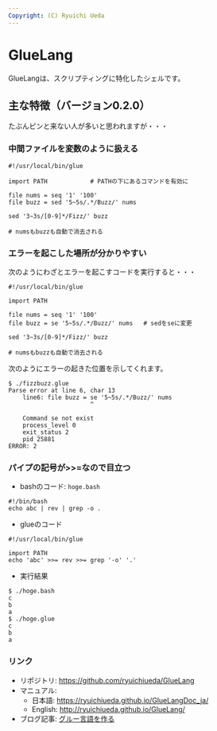 ```yaml
---
Copyright: (C) Ryuichi Ueda
---
```


# GlueLang

GlueLangは、スクリプティングに特化したシェルです。

## 主な特徴（バージョン0.2.0）

たぶんピンと来ない人が多いと思われますが・・・

### 中間ファイルを変数のように扱える

```
#!/usr/local/bin/glue

import PATH            # PATHの下にあるコマンドを有効に

file nums = seq '1' '100'
file buzz = sed '5~5s/.*/Buzz/' nums

sed '3~3s/[0-9]*/Fizz/' buzz

# numsもbuzzも自動で消去される
```

### エラーを起こした場所が分かりやすい

次のようにわざとエラーを起こすコードを実行すると・・・

```
#!/usr/local/bin/glue

import PATH

file nums = seq '1' '100'
file buzz = se '5~5s/.*/Buzz/' nums   # sedをseに変更

sed '3~3s/[0-9]*/Fizz/' buzz

# numsもbuzzも自動で消去される
```

次のようにエラーの起きた位置を示してくれます。

```
$ ./fizzbuzz.glue
Parse error at line 6, char 13
	line6: file buzz = se '5~5s/.*/Buzz/' nums
	                   ^

	Command se not exist
	process_level 0
	exit_status 2
	pid 25881
ERROR: 2
```

### パイプの記号が>>=なので目立つ 

* bashのコード: `hoge.bash`

```
#!/bin/bash
echo abc | rev | grep -o .
```

* glueのコード

```
#!/usr/local/bin/glue

import PATH
echo 'abc' >>= rev >>= grep '-o' '.'
```

* 実行結果

```
$ ./hoge.bash
c
b
a
$ ./hoge.glue
c
b
a
```

### リンク

* リポジトリ: https://github.com/ryuichiueda/GlueLang
* マニュアル:
    - 日本語: https://ryuichiueda.github.io/GlueLangDoc_ja/
    - English: http://ryuichiueda.github.io/GlueLang/
* ブログ記事: [グルー言語を作る](https://b.ueda.tech/key.cgi?key=%E3%82%B0%E3%83%AB%E3%83%BC%E8%A8%80%E8%AA%9E%E3%82%92%E4%BD%9C%E3%82%8B)
